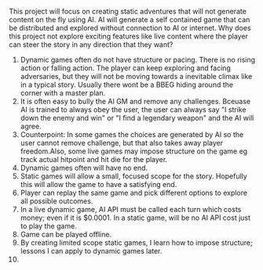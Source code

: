 This project will focus on creating static adventures that will not generate content on the fly using AI. AI will generate a self contained game that can be distributed and explored without connection to AI or internet. Why does this project not explore exciting features like live content where the player can steer the story in any direction that they want?

1. Dynamic games often do not have structure or pacing. There is no rising action or falling action. The player can keep exploring and facing adversaries, but they will not be moving towards a inevitable climax like in a typical story. Usually there wont be a BBEG hiding around the corner with a master plan.
2. It is often easy to bully the AI GM and remove any challenges. Bceuase AI is trained to always obey the user, the user can always say "I strike down the enemy and win" or "I find a legendary weapon" and the AI will agree.
3. Counterpoint: In some games the choices are generated by AI so the user cannot remove challenge, but that also takes away player freedom.Also, some live games may impose structure on the game eg track actual hitpoint and hit die for the player.
4. Dynamic games often will have no end.
5. Static games will allow a small, focused scope for the story. Hopefully this will allow the game to have a satisfying end.
6. Player can replay the same game and pick different options to explore all possible outcomes.
1. In a live dynamic game, AI API must be called each turn which costs money; even if it is $0.0001. In a static game, will be no AI API cost just to play the game.
2. Game can be played offline.
3. By creating limited scope static games, I learn how to impose structure; lessons I can apply to dynamic games later.
4. 
